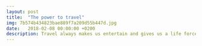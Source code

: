 ```yaml
---
layout: post
title:  "The power to travel"
img: 7b574b434823bae889f7a209d55b447d.jpg
date:   2018-02-08 00:00:00 +0200
description: Travel always makes us entertain and gives us a life force.
---
```


